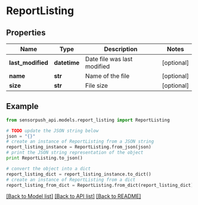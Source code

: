 # ReportListing


## Properties
Name | Type | Description | Notes
------------ | ------------- | ------------- | -------------
**last_modified** | **datetime** | Date file was last modified | [optional] 
**name** | **str** | Name of the file | [optional] 
**size** | **str** | File size | [optional] 

## Example

```python
from sensorpush_api.models.report_listing import ReportListing

# TODO update the JSON string below
json = "{}"
# create an instance of ReportListing from a JSON string
report_listing_instance = ReportListing.from_json(json)
# print the JSON string representation of the object
print ReportListing.to_json()

# convert the object into a dict
report_listing_dict = report_listing_instance.to_dict()
# create an instance of ReportListing from a dict
report_listing_from_dict = ReportListing.from_dict(report_listing_dict)
```
[[Back to Model list]](../README.md#documentation-for-models) [[Back to API list]](../README.md#documentation-for-api-endpoints) [[Back to README]](../README.md)


